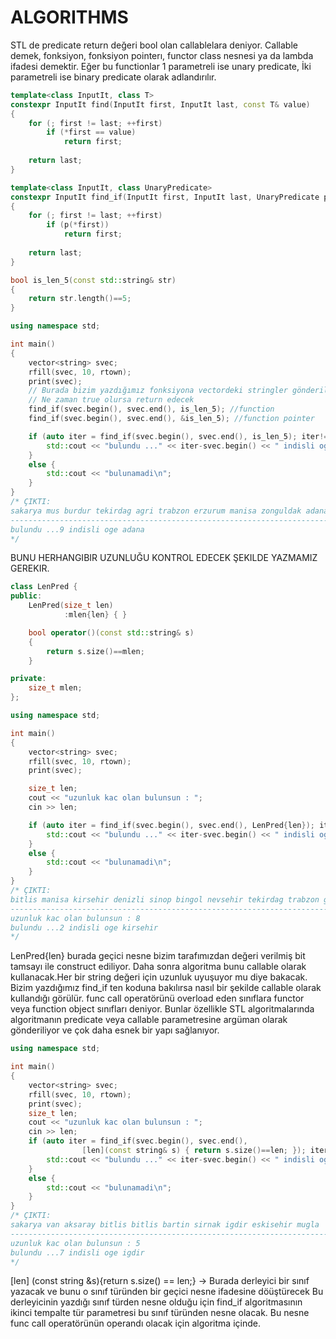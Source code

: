 # ALGORITHMS
STL de predicate return değeri bool olan callablelara deniyor. Callable demek, fonksiyon, fonksiyon pointerı, functor class nesnesi ya da lambda 
ifadesi demektir. Eğer bu functionlar 1 parametreli ise unary predicate, İki parametreli ise binary predicate olarak adlandırılır.
```cpp
template<class InputIt, class T>
constexpr InputIt find(InputIt first, InputIt last, const T& value)
{
    for (; first != last; ++first)
        if (*first == value)
            return first;
 
    return last;
}

template<class InputIt, class UnaryPredicate>
constexpr InputIt find_if(InputIt first, InputIt last, UnaryPredicate p)
{
    for (; first != last; ++first)
        if (p(*first))
            return first;
 
    return last;
}

bool is_len_5(const std::string& str)
{
    return str.length()==5;
}

using namespace std;

int main()
{
    vector<string> svec;
    rfill(svec, 10, rtown);
    print(svec);
    // Burada bizim yazdığımız fonksiyona vectordeki stringler gönderilecek.
    // Ne zaman true olursa return edecek
    find_if(svec.begin(), svec.end(), is_len_5); //function
    find_if(svec.begin(), svec.end(), &is_len_5); //function pointer

    if (auto iter = find_if(svec.begin(), svec.end(), is_len_5); iter!=svec.end()) {
        std::cout << "bulundu ..." << iter-svec.begin() << " indisli oge " << *iter << "\n";
    }
    else {
        std::cout << "bulunamadi\n";
    }
}
/* ÇIKTI:
sakarya mus burdur tekirdag agri trabzon erzurum manisa zonguldak adana 
-----------------------------------------------------------------------------
bulundu ...9 indisli oge adana
*/
```
BUNU HERHANGIBIR UZUNLUĞU KONTROL EDECEK ŞEKILDE YAZMAMIZ GEREKIR.
```cpp
class LenPred {
public:
    LenPred(size_t len)
            :mlen{len} { }

    bool operator()(const std::string& s)
    {
        return s.size()==mlen;
    }

private:
    size_t mlen;
};

using namespace std;

int main()
{
    vector<string> svec;
    rfill(svec, 10, rtown);
    print(svec);

    size_t len;
    cout << "uzunluk kac olan bulunsun : ";
    cin >> len;

    if (auto iter = find_if(svec.begin(), svec.end(), LenPred{len}); iter!=svec.end()) {
        std::cout << "bulundu ..." << iter-svec.begin() << " indisli oge " << *iter << "\n";
    }
    else {
        std::cout << "bulunamadi\n";
    }
}
/* ÇIKTI:
bitlis manisa kirsehir denizli sinop bingol nevsehir tekirdag trabzon gumushane 
-----------------------------------------------------------------------------
uzunluk kac olan bulunsun : 8
bulundu ...2 indisli oge kirsehir
*/
```
LenPred{len} burada geçici nesne bizim tarafımızdan değeri verilmiş bit tamsayı ile construct ediliyor.
Daha sonra algoritma bunu callable olarak kullanacak.Her bir string değeri için uzunluk uyuşuyor mu diye bakacak.
Bizim yazdığımız find_if ten koduna bakılırsa nasıl bir şekilde callable olarak kullandığı görülür.
func call operatörünü overload eden sınıflara functor veya function object sınıfları deniyor.
Bunlar özellikle STL algoritmalarında algoritmanın predicate veya callable parametresine argüman olarak gönderiliyor
ve çok daha esnek bir yapı sağlanıyor.
```cpp
using namespace std;

int main()
{
    vector<string> svec;
    rfill(svec, 10, rtown);
    print(svec);
    size_t len;
    cout << "uzunluk kac olan bulunsun : ";
    cin >> len;
    if (auto iter = find_if(svec.begin(), svec.end(),
                [len](const string& s) { return s.size()==len; }); iter!=svec.end()) {
        std::cout << "bulundu ..." << iter-svec.begin() << " indisli oge " << *iter << "\n";
    }
    else {
        std::cout << "bulunamadi\n";
    }
}
/* ÇIKTI:
sakarya van aksaray bitlis bitlis bartin sirnak igdir eskisehir mugla 
-----------------------------------------------------------------------------
uzunluk kac olan bulunsun : 5
bulundu ...7 indisli oge igdir
*/
```
[len] (const string &s){return s.size() == len;} -> Burada derleyici bir sınıf yazacak ve bunu o sınıf türünden bir geçici nesne ifadesine döüştürecek
Bu derleyicinin yazdığı sınıf türden nesne olduğu için find_if algoritmasının ikinci tempalte tür parametresi bu sınıf türünden nesne olacak.
Bu nesne func call operatörünün operandı olacak için algoritma içinde.
